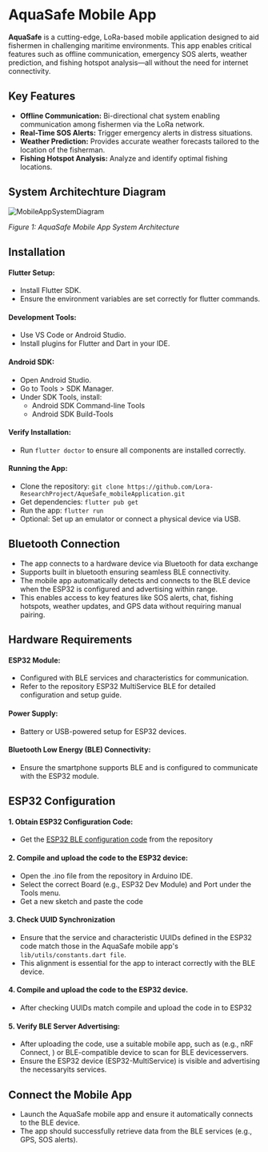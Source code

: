 # AquaSafe Mobile App

**AquaSafe** is a cutting-edge, LoRa-based mobile application designed to aid fishermen in challenging maritime environments. This app enables critical features such as offline communication, emergency SOS alerts, weather prediction, and fishing hotspot analysis—all without the need for internet connectivity.


## Key Features

- **Offline Communication:** Bi-directional chat system enabling communication among fishermen via the LoRa network.
- **Real-Time SOS Alerts:** Trigger emergency alerts in distress situations.
- **Weather Prediction:** Provides accurate weather forecasts tailored to the location of the fisherman.
- **Fishing Hotspot Analysis:** Analyze and identify optimal fishing locations.


## System Architechture Diagram
![MobileAppSystemDiagram](https://github.com/user-attachments/assets/8ef77460-4a9d-48ef-a6b6-54f748115bfb)

*Figure 1: AquaSafe Mobile App System Architecture*

## Installation

#### Flutter Setup:
 - Install Flutter SDK.
 - Ensure the environment variables are set correctly for flutter commands.

#### Development Tools:
 - Use VS Code or Android Studio.
 - Install plugins for Flutter and Dart in your IDE.

#### Android SDK:
 - Open Android Studio.
 - Go to Tools > SDK Manager.
 - Under SDK Tools, install:
   - Android SDK Command-line Tools
   - Android SDK Build-Tools

#### Verify Installation:
 - Run ```flutter doctor``` to ensure all components are installed correctly.

#### Running the App:
 - Clone the repository: ```git clone https://github.com/Lora-ResearchProject/AqueSafe_mobileApplication.git```
 - Get dependencies: ```flutter pub get```
 - Run the app: ```flutter run```
 - Optional: Set up an emulator or connect a physical device via USB.


## Bluetooth Connection 

 - The app connects to a hardware device via Bluetooth for data exchange
 - Supports built in bluetooth ensuring seamless BLE connectivity.
 - The mobile app automatically detects and connects to the BLE device when the ESP32 is configured and advertising within range.
 - This enables access to key features like SOS alerts, chat, fishing hotspots, weather updates, and GPS data without requiring manual pairing.


## Hardware Requirements

#### ESP32 Module:
 - Configured with BLE services and characteristics for communication.
 - Refer to the repository ESP32 MultiService BLE for detailed configuration and setup guide.

#### Power Supply:
 - Battery or USB-powered setup for ESP32 devices.
   
#### Bluetooth Low Energy (BLE) Connectivity:
 - Ensure the smartphone supports BLE and is configured to communicate with the ESP32 module.


## ESP32 Configuration

#### 1. Obtain ESP32 Configuration Code:
 - Get the [ESP32 BLE configuration code](https://github.com/Lora-ResearchProject/ESP32_MultiService_BLE.git) from the repository

#### 2. Compile and upload the code to the ESP32 device:
 - Open the .ino file from the repository in Arduino IDE.
 - Select the correct Board (e.g., ESP32 Dev Module) and Port under the Tools menu.
 - Get a new sketch and paste the code

#### 3. Check UUID Synchronization
 - Ensure that the service and characteristic UUIDs defined in the ESP32 code match those in the AquaSafe mobile app's ```lib/utils/constants.dart file```.
 - This alignment is essential for the app to interact correctly with the BLE device.
   
#### 4. Compile and upload the code to the ESP32 device.
 - After checking UUIDs match compile and upload the code in to ESP32

#### 5. Verify BLE Server Advertising:
 - After uploading the code, use a suitable mobile app, such as  (e.g., nRF Connect, ) or BLE-compatible device to scan for BLE devicesservers.
 - Ensure the ESP32 device (ESP32-MultiService) is visible and advertising the necessaryits services.

## Connect the Mobile App
 - Launch the AquaSafe mobile app and ensure it automatically connects to the BLE device.
 - The app should successfully retrieve data from the BLE services (e.g., GPS, SOS alerts).



